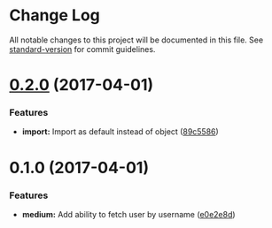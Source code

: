 # Change Log

All notable changes to this project will be documented in this file. See [standard-version](https://github.com/conventional-changelog/standard-version) for commit guidelines.

<a name="0.2.0"></a>
# [0.2.0](https://github.com/uesteibar/medium-fetcher-js/compare/v0.1.0...v0.2.0) (2017-04-01)


### Features

* **import:** Import as default instead of object ([89c5586](https://github.com/uesteibar/medium-fetcher-js/commit/89c5586))



<a name="0.1.0"></a>
# 0.1.0 (2017-04-01)


### Features

* **medium:** Add ability to fetch user by username ([e0e2e8d](https://github.com/uesteibar/medium-fetcher-js/commit/e0e2e8d))

